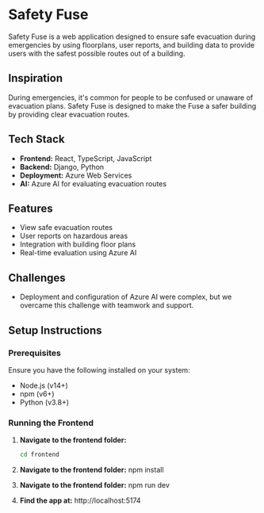 # Safety Fuse

Safety Fuse is a web application designed to ensure safe evacuation during emergencies by using floorplans, user reports, and building data to provide users with the safest possible routes out of a building.

## Inspiration
During emergencies, it's common for people to be confused or unaware of evacuation plans. Safety Fuse is designed to make the Fuse a safer building by providing clear evacuation routes.

## Tech Stack
- **Frontend:** React, TypeScript, JavaScript
- **Backend:** Django, Python
- **Deployment:** Azure Web Services
- **AI:** Azure AI for evaluating evacuation routes

## Features
- View safe evacuation routes
- User reports on hazardous areas
- Integration with building floor plans
- Real-time evaluation using Azure AI

## Challenges
- Deployment and configuration of Azure AI were complex, but we overcame this challenge with teamwork and support.

## Setup Instructions

### Prerequisites
Ensure you have the following installed on your system:
- Node.js (v14+)
- npm (v6+)
- Python (v3.8+)

### Running the Frontend

1. **Navigate to the frontend folder:**
   ```bash
   cd frontend

2. **Navigate to the frontend folder:**
    npm install
   
3. **Navigate to the frontend folder:**
    npm run dev
   
4. **Find the app at:**
     http://localhost:5174
